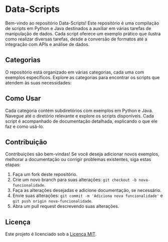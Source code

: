 # Data-Scripts

Bem-vindo ao repositório Data-Scripts! Este repositório é uma compilação de scripts em Python e Java destinados a auxiliar em várias tarefas de manipulação de dados. Cada script oferece um exemplo prático que ilustra como realizar diversas tarefas, desde a conversão de formatos até a integração com APIs e análise de dados.

## Categorias

O repositório está organizado em várias categorias, cada uma com exemplos específicos. Explore as categorias para encontrar os scripts que atendem às suas necessidades:

## Como Usar

Cada categoria contém subdiretórios com exemplos em Python e Java. Navegue até o diretório relevante e explore os scripts disponíveis. Cada script é acompanhado de documentação detalhada, explicando o que ele faz e como usá-lo.

## Contribuição

Contribuições são bem-vindas! Se você deseja adicionar novos exemplos, melhorar a documentação ou corrigir problemas existentes, siga estas etapas:

1. Faça um fork deste repositório.
2. Crie um novo branch para suas alterações: `git checkout -b nova-funcionalidade`.
3. Faça as alterações desejadas e adicione documentação, se necessário.
4. Envie suas alterações: `git commit -m 'Adiciona nova funcionalidade'` e `git push origin nova-funcionalidade`.
5. Abra um pull request descrevendo suas alterações.

## Licença

Este projeto é licenciado sob a [Licença MIT](./LICENSE).
